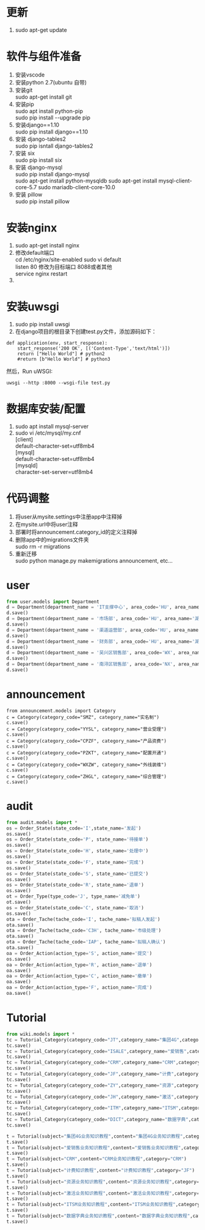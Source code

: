 # 更新
1. sudo apt-get update

# 软件与组件准备
1. 安装vscode
2. 安装python 2.7(ubuntu 自带)
3. 安装git  
sudo apt-get install git
4. 安装pip  
sudo apt install python-pip  
sudo pip install --upgrade pip
5. 安装django==1.10  
sudo pip install django==1.10
6. 安装 django-tables2  
sudo pip isntall django-tables2
7. 安装 six  
sudo pip install six
8. 安装 django-mysql  
sudo pip install django-mysql  
sudo apt-get install python-mysqldb
sudo apt-get install mysql-client-core-5.7
sudo mariadb-client-core-10.0
9. 安装 pillow  
sudo pip install pillow

# 安装nginx
1. sudo apt-get install nginx
2. 修改default端口  
cd /etc/nginx/site-enabled
sudo vi default  
listen 80 修改为目标端口 8088或者其他  
service nginx restart
3. 

# 安装uwsgi
1. sudo pip install uwsgi
2. 在django项目的根目录下创建test.py文件，添加源码如下：
```
def application(env, start_response):
    start_response('200 OK', [('Content-Type','text/html')])
    return ["Hello World"] # python2
    #return [b"Hello World"] # python3
```
然后，Run uWSGI:
```
uwsgi --http :8000 --wsgi-file test.py
```

# 数据库安装/配置
1. sudo apt install mysql-server
2. sudo vi /etc/mysql/my.cnf    
[client]  
default-character-set=utf8mb4  
[mysql]  
default-character-set=utf8mb4  
[mysqld]  
character-set-server=utf8mb4

# 代码调整
1. 将user从mysite.settings中注册app中注释掉
2. 在mysite.url中将user注释
3. 部署时将announcement.category_id的定义注释掉
4. 删除app中的migrations文件夹  
sudo rm -r migrations
5. 重新迁移  
sudo python manage.py makemigrations announcement, etc...
# user
```python
from user.models import Department
d = Department(department_name = 'IT支撑中心', area_code='HU', area_name='湖州市分公司')
d.save()
d = Department(department_name = '市场部', area_code='HU', area_name='湖州市分公司')
d.save()
d = Department(department_name = '渠道运营部', area_code='HU', area_name='湖州市分公司')
d.save()
d = Department(department_name = '财务部', area_code='HU', area_name='湖州市分公司')
d.save()
d = Department(department_name = '吴兴区销售部', area_code='WX', area_name='吴兴区分公司')
d.save()
d = Department(department_name = '南浔区销售部', area_code='NX', area_name='南浔区分公司')
d.save()
```
# announcement
```
from announcement.models import Category
c = Category(category_code="SMZ", category_name="实名制")
c.save()
c = Category(category_code="YYSL", category_name="营业受理")
c.save()
c = Category(category_code="CPZF", category_name="产品资费")
c.save()
c = Category(category_code="PZKT", category_name="配置开通")
c.save()
c = Category(category_code="WXZW", category_name="外线装维")
c.save()
c = Category(category_code="ZHGL", category_name="综合管理")
c.save()
```
# audit
```python
from audit.models import *
os = Order_State(state_code='I',state_name='发起')
os.save()
os = Order_State(state_code='P', state_name='待接单')
os.save()
os = Order_State(state_code='H', state_name='处理中')
os.save()
os = Order_State(state_code='F', state_name='完成')
os.save()
os = Order_State(state_code='S', state_name='已提交')
os.save()
os = Order_State(state_code='R', state_name='退单')
os.save()
ot = Order_Type(type_code='J', type_name='减免单')
ot.save()
os = Order_State(state_code='C', state_name='取消')
os.save()
ota = Order_Tache(tache_code='I', tache_name='拟稿人发起')
ota.save()
ota = Order_Tache(tache_code='C3H', tache_name='市级处理')
ota.save()
ota = Order_Tache(tache_code='IAP', tache_name='拟稿人确认')
ota.save()
oa = Order_Action(action_type='S', action_name='提交')
os.save()
oa = Order_Action(action_type='R', action_name='退单')
oa.save()
oa = Order_Action(action_type='C', action_name='撤单')
oa.save()
oa = Order_Action(action_type='F', action_name='完成')
oa.save()
```
# Tutorial
```python
from wiki.models import *
tc = Tutorial_Category(category_code="JT",category_name="集团4G",category_content="")
tc.save()
tc = Tutorial_Category(category_code="ISALE",category_name="爱销售",category_content="")
tc.save()
tc = Tutorial_Category(category_code="CRM",category_name="CRM",category_content="")
tc.save()
tc = Tutorial_Category(category_code="JF",category_name="计费",category_content="")
tc.save()
tc = Tutorial_Category(category_code="ZY",category_name="资源",category_content="")
tc.save()
tc = Tutorial_Category(category_code="JH",category_name="激活",category_content="")
tc.save()
tc = Tutorial_Category(category_code="ITM",category_name="ITSM",category_content="")
tc.save()
tc = Tutorial_Category(category_code="DICT",category_name="数据字典",category_content="")
tc.save()

t = Tutorial(subject="集团4G业务知识教程",content="集团4G业务知识教程",category="JT")
t.save()
t = Tutorial(subject="爱销售业务知识教程",content="爱销售业务知识教程",category="ISALE")
t.save()
t = Tutorial(subject="CRM",content="CRM业务知识教程",category="CRM")
t.save()
t = Tutorial(subject="计费知识教程",content="计费知识教程",category="JF")
t.save()
t = Tutorial(subject="资源业务知识教程",content="资源业务知识教程",category="ZY")
t.save()
t = Tutorial(subject="激活业务知识教程",content="激活业务知识教程",category="JH")
t.save()
t = Tutorial(subject="ITSM业务知识教程",content="ITSM业务知识教程",category="ITM")
t.save()
t = Tutorial(subject="数据字典业务知识教程",content="数据字典业务知识教程",category="DICT")
t.save()

```